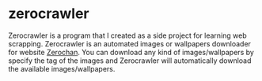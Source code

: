 # zerocrawler

Zerocrawler is a program that I created as a side project for learning web scrapping.
Zerocrawler is an automated images or wallpapers downloader for website [Zerochan](https://www.zerochan.net).
You can download any kind of images/wallpapers by specify the tag of the images and Zerocrawler will automatically download
the available images/wallpapers.
